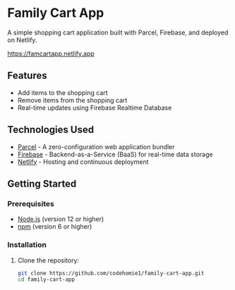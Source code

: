 # Family Cart App

A simple shopping cart application built with Parcel, Firebase, and deployed on Netlify.

https://famcartapp.netlify.app

## Features

- Add items to the shopping cart
- Remove items from the shopping cart
- Real-time updates using Firebase Realtime Database

## Technologies Used

- [Parcel](https://parceljs.org/) - A zero-configuration web application bundler
- [Firebase](https://firebase.google.com/) - Backend-as-a-Service (BaaS) for real-time data storage
- [Netlify](https://www.netlify.com/) - Hosting and continuous deployment

## Getting Started

### Prerequisites

- [Node.js](https://nodejs.org/) (version 12 or higher)
- [npm](https://www.npmjs.com/) (version 6 or higher)

### Installation

1. Clone the repository:
   ```sh
   git clone https://github.com/codehomie1/family-cart-app.git
   cd family-cart-app
